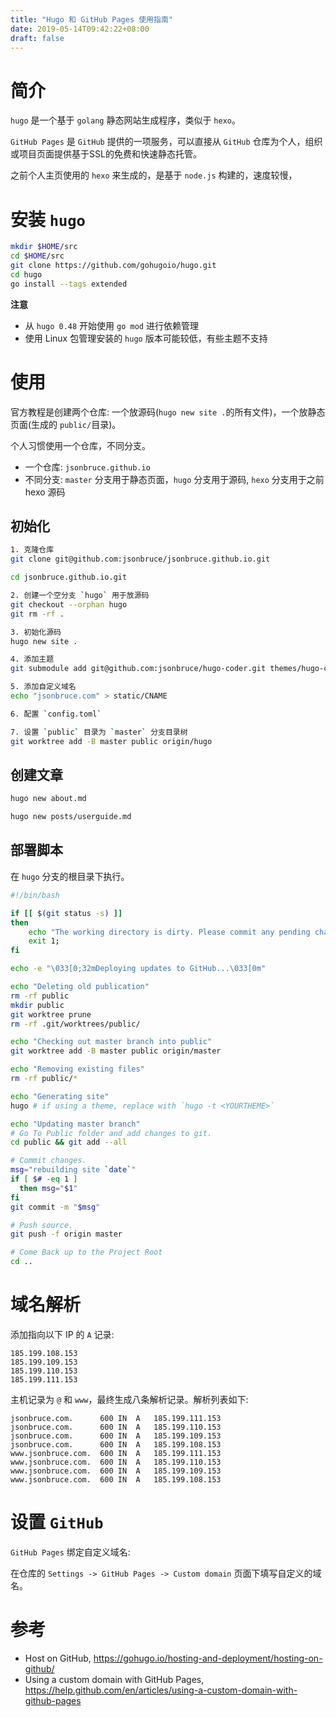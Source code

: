 ```yaml
---
title: "Hugo 和 GitHub Pages 使用指南"
date: 2019-05-14T09:42:22+08:00
draft: false
---
```


# 简介
`hugo` 是一个基于 `golang` 静态网站生成程序，类似于 `hexo`。

`GitHub Pages` 是 `GitHub` 提供的一项服务，可以直接从 `GitHub` 仓库为个人，组织或项目页面提供基于SSL的免费和快速静态托管。

之前个人主页使用的 `hexo` 来生成的，是基于 `node.js` 构建的，速度较慢，

# 安装 `hugo`
```bash
mkdir $HOME/src
cd $HOME/src
git clone https://github.com/gohugoio/hugo.git
cd hugo
go install --tags extended
```

**注意**

- 从 `hugo 0.48` 开始使用 `go mod` 进行依赖管理
- 使用 Linux 包管理安装的 `hugo` 版本可能较低，有些主题不支持


# 使用
官方教程是创建两个仓库: 一个放源码(`hugo new site .`的所有文件)，一个放静态页面(生成的 `public/`目录)。

个人习惯使用一个仓库，不同分支。

- 一个仓库: `jsonbruce.github.io`
- 不同分支: `master` 分支用于静态页面，`hugo` 分支用于源码, `hexo` 分支用于之前 hexo 源码

## 初始化
```bash
1. 克隆仓库
git clone git@github.com:jsonbruce/jsonbruce.github.io.git

cd jsonbruce.github.io.git

2. 创建一个空分支 `hugo` 用于放源码
git checkout --orphan hugo
git rm -rf .

3. 初始化源码
hugo new site .

4. 添加主题
git submodule add git@github.com:jsonbruce/hugo-coder.git themes/hugo-coder

5. 添加自定义域名
echo "jsonbruce.com" > static/CNAME

6. 配置 `config.toml`

7. 设置 `public` 目录为 `master` 分支目录树
git worktree add -B master public origin/hugo
```

## 创建文章
```bash
hugo new about.md

hugo new posts/userguide.md
```

## 部署脚本
在 `hugo` 分支的根目录下执行。

```bash
#!/bin/bash

if [[ $(git status -s) ]]
then
    echo "The working directory is dirty. Please commit any pending changes."
    exit 1;
fi

echo -e "\033[0;32mDeploying updates to GitHub...\033[0m"

echo "Deleting old publication"
rm -rf public
mkdir public
git worktree prune
rm -rf .git/worktrees/public/

echo "Checking out master branch into public"
git worktree add -B master public origin/master

echo "Removing existing files"
rm -rf public/*

echo "Generating site"
hugo # if using a theme, replace with `hugo -t <YOURTHEME>`

echo "Updating master branch"
# Go To Public folder and add changes to git.
cd public && git add --all 

# Commit changes.
msg="rebuilding site `date`"
if [ $# -eq 1 ]
  then msg="$1"
fi
git commit -m "$msg"

# Push source.
git push -f origin master

# Come Back up to the Project Root
cd ..
```

# 域名解析
添加指向以下 IP 的 `A` 记录:

```
185.199.108.153
185.199.109.153
185.199.110.153
185.199.111.153
```

主机记录为 `@` 和 `www`，最终生成八条解析记录。解析列表如下:

```
jsonbruce.com.		600	IN	A	185.199.111.153
jsonbruce.com.		600	IN	A	185.199.110.153
jsonbruce.com.		600	IN	A	185.199.109.153
jsonbruce.com.		600	IN	A	185.199.108.153
www.jsonbruce.com.	600	IN	A	185.199.111.153
www.jsonbruce.com.	600	IN	A	185.199.110.153
www.jsonbruce.com.	600	IN	A	185.199.109.153
www.jsonbruce.com.	600	IN	A	185.199.108.153
```

# 设置 `GitHub`
`GitHub Pages` 绑定自定义域名:

在仓库的 `Settings -> GitHub Pages -> Custom domain` 页面下填写自定义的域名。

# 参考
- Host on GitHub, https://gohugo.io/hosting-and-deployment/hosting-on-github/
- Using a custom domain with GitHub Pages, https://help.github.com/en/articles/using-a-custom-domain-with-github-pages